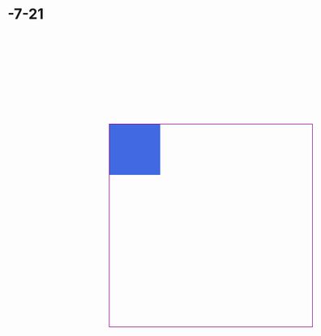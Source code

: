 # -7-21<!DOCTYPE html>
<html lang="en">
<head>
    <meta charset="UTF-8">
    <meta name="viewport" content="width=device-width, initial-scale=1.0">
    <title>Document</title>
    <style>
        .one{
            width: 400px;
            height: 400px;
            border: 1px solid purple;
            position: relative;
            margin: 200px;
        }
        .two{
            width: 100px;
            height: 100px;
            background: royalblue;
            position: absolute;;
        }
    </style>
</head>
<body>
    <div class="one">
        <div class="two"></div>
    </div>
    <script src="drag.js"></script>
    <script>
        var dragObj=new drag(".two");
        //dragObj.y=false;
        dragObj.side.x1=0;
        dragObj.side.x2=300;
        dragObj.side.y1=0;
        dragObj.side.y2=300;
        dragObj.move(function(){
            // drag.ele.style.background="orange";
            this.style.background="orange"
        });

    </script>
</body>
</html>
